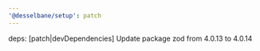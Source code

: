 ```yaml
---
'@desselbane/setup': patch
---
```


deps: [patch|devDependencies] Update package zod from 4.0.13 to 4.0.14
